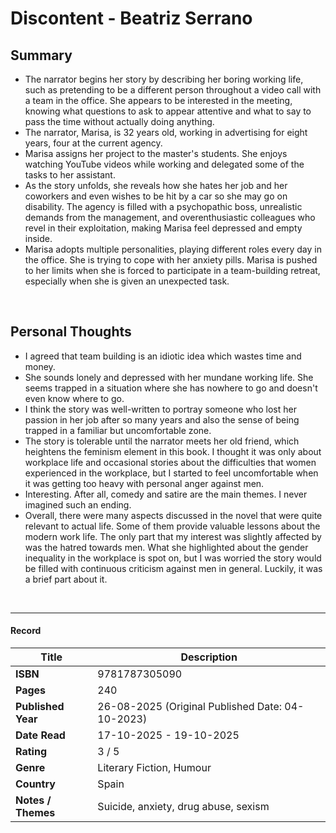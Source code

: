 # Discontent - Beatriz Serrano

## Summary
* The narrator begins her story by describing her boring working life, such as pretending to be a different person throughout a video call with a team in the office. She appears to be interested in the meeting, knowing what questions to ask to appear attentive and what to say to pass the time without actually doing anything.
* The narrator, Marisa, is 32 years old, working in advertising for eight years, four at the current agency.
* Marisa assigns her project to the master's students. She enjoys watching YouTube videos while working and delegated some of the tasks to her assistant.
* As the story unfolds, she reveals how she hates her job and her coworkers and even wishes to be hit by a car so she may go on disability. The agency is filled with a psychopathic boss, unrealistic demands from the management, and overenthusiastic colleagues who revel in their exploitation, making Marisa feel depressed and empty inside.
* Marisa adopts multiple personalities, playing different roles every day in the office. She is trying to cope with her anxiety pills.  Marisa is pushed to her limits when she is forced to participate in a team-building retreat, especially when she is given an unexpected task.
<br>

## Personal Thoughts
* I agreed that team building is an idiotic idea which wastes time and money.
* She sounds lonely and depressed with her mundane working life. She seems trapped in a situation where she has nowhere to go and doesn't even know where to go.
* I think the story was well-written to portray someone who lost her passion in her job after so many years and also the sense of being trapped in a familiar but uncomfortable zone.
* The story is tolerable until the narrator meets her old friend, which heightens the feminism element in this book. I thought it was only about workplace life and occasional stories about the difficulties that women experienced in the workplace, but I started to feel uncomfortable when it was getting too heavy with personal anger against men.
* Interesting. After all, comedy and satire are the main themes. I never imagined such an ending. 
* Overall, there were many aspects discussed in the novel that were quite relevant to actual life. Some of them provide valuable lessons about the modern work life. The only part that my interest was slightly affected by was the hatred towards men. What she highlighted about the gender inequality in the workplace is spot on, but I was worried the story would be filled with continuous criticism against men in general. Luckily, it was a brief part about it.
<br>

***

#### Record
| Title | Description |
| -- | -- |
| **ISBN** | 9781787305090 |
| **Pages** | 240 |
| **Published Year** | 26-08-2025 (Original Published Date: 04-10-2023) |
| **Date Read** | 17-10-2025 - 19-10-2025 |
| **Rating** | 3 / 5 |
| **Genre** | Literary Fiction, Humour |
| **Country** | Spain |
| **Notes / Themes** | Suicide, anxiety, drug abuse, sexism | 
